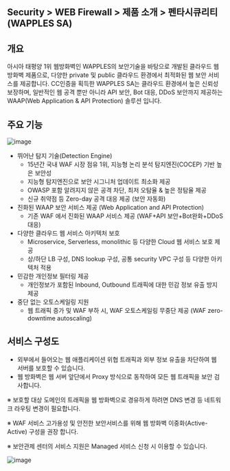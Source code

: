 ## Security > WEB Firewall > 제품 소개 > 펜타시큐리티(WAPPLES SA)

## 개요

아시아 태평양 1위 웹방화벽인 WAPPLES의 보안기술을 바탕으로 개발된 클라우드 웹방화벽 제품으로, 다양한 private 및 public 클라우드 환경에서 최적화된 웹 보안 서비스를 제공합니다. 
CC인증을 획득한 WAPPLES SA는 클라우드 환경에서 높은 신뢰성 보장하며, 일반적인 웹 공격 뿐만 아니라 API 보안, Bot 대응, DDoS 보안까지 제공하는 WAAP(Web Application & API Protection) 솔루션 입니다.


## 주요 기능

![image](https://static.toastoven.net/prod_web_firewall/wapples_sa_01.png)

* 뛰어난 탐지 기술(Detection Engine)
    * 15년간 국내 WAF 시장 점유 1위, 지능형 논리 분석 탐지엔진(COCEP) 기반 높은 보안성
    * 지능형 탐지엔진으로 보안 시그니처 업데이트 최소화 제공
    * OWASP 포함 알려지지 않은 공격 차단, 최저 오탐율 & 높은 정탐율 제공
    * 신규 취약점 등 Zero-day 공격 대응 제공 (보안 자동화)
* 진화된 WAAP 보안 서비스 제공 (Web Application and API Protection)
    * 기존 WAF 에서 진화된 WAAP 서비스 제공 (WAF+API 보안+Bot완화+DDoS 대응)
* 다양한 클라우드 웹 서비스 아키텍처 보호
    * Microservice, Serverless, monolithic 등 다양한 Cloud 웹 서비스 보호 제공
    * 상/하단 LB 구성, DNS lookup 구성, 공통 security VPC 구성 등 다양한 아키텍처 적용
* 민감한 개인정보 필터링 제공
    * 개인정보가 포함된 Inbound, Outbound 트래픽에 대한 민감 정보 유출 방지 제공
* 중단 없는 오토스케일링 지원
    * 웹 트래픽 증가 및 WAF 부하 시, WAF 오토스케일링 무중단 제공 (WAF zero-downtime autoscaling)


## 서비스 구성도

* 외부에서 들어오는 웹 애플리케이션 위협 트래픽과 외부 정보 유출을 차단하여 웹 서버를 보호할 수 있습니다. 
* 웹 방화벽은 웹 서버 앞단에서 Proxy 방식으로 동작하여 모든 웹 트래픽을 보안 검사합니다.

※ 보호할 대상 도메인의 트래픽을 웹 방화벽으로 경유하게 하려면 DNS 변경 등 네트워크 라우팅 변경이 필요합니다.

※ WAF 서비스 고가용성 및 안전한 보안서비스를 위해 웹 방화벽 이중화(Active-Active) 구성을 권장 합니다.

※ 보안관제 센터의 서비스 지원은 Managed 서비스 신청 시 이용할 수 있습니다.
<BR>

![image](https://static.toastoven.net/prod_web_firewall/wapples_sa_02.png)
